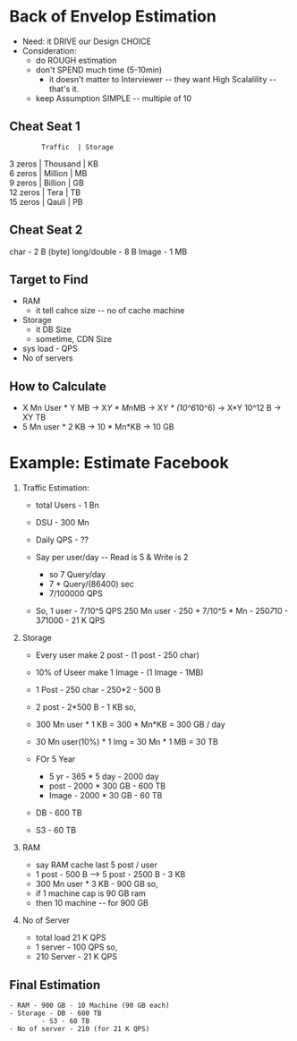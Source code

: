 # Back of Envelop Estimation
- Need: it DRIVE our Design CHOICE
- Consideration:
    - do ROUGH estimation
    - don't SPEND much time (5-10min)
        - it doesn't matter to Interviewer -- they want High Scalalility -- that's it.
    - keep Assumption SIMPLE -- multiple of 10


## Cheat Seat 1
            Traffic  | Storage
3 zeros  |  Thousand | KB    
6 zeros  |  Million  | MB    
9 zeros  |  Billion  | GB    
12 zeros |  Tera     | TB    
15 zeros |  Qauli    | PB    

## Cheat Seat 2
char - 2 B (byte)
long/double - 8 B
Image - 1 MB


## Target to Find
- RAM 
    - it tell cahce size -- no of cache machine
- Storage
    - it DB Size
    - sometime, CDN Size
- sys load - QPS
- No of servers 

## How to Calculate
- X Mn User * Y MB -> X*Y * Mn*MB -> X*Y * (10^6*10^6) -> X*Y 10^12 B -> XY TB
- 5 Mn user * 2 KB -> 10 * Mn*KB -> 10 GB


# Example: Estimate Facebook
1. Traffic Estimation:
    - total Users - 1 Bn
    - DSU  - 300 Mn
    - Daily QPS - ??

    - Say per user/day -- Read is 5 & Write is 2
        - so 7 Query/day 
        - 7 * Query/(86400) sec
        - 7/100000 QPS

    - So, 
        1 user - 7/10^5 QPS
        250 Mn user - 250 * 7/10^5 * Mn - 250*7*10 - 3*7*1000 - 21 K QPS

2. Storage
    - Every user make 2 post - (1 post - 250 char)
    - 10% of Useer make 1 Image - (1 Image - 1MB)

    - 1 Post - 250 char - 250*2 - 500 B
    - 2 post - 2*500 B - 1 KB
    so,
    - 300 Mn user * 1 KB = 300 * Mn*KB = 300 GB / day

    - 30 Mn user(10%) * 1 Img = 30 Mn * 1 MB = 30 TB

    - FOr 5 Year
        - 5 yr - 365 * 5 day - 2000 day
        - post - 2000 * 300 GB  - 600 TB
        - Image - 2000 * 30 GB - 60 TB

    - DB - 600 TB
    - S3 - 60 TB

3. RAM
    - say RAM cache last 5 post / user
    - 1 post - 500 B --> 5 post - 2500 B - 3 KB
    - 300 Mn user * 3 KB - 900 GB
    so,
    - if 1 machine cap is 90 GB ram
    - then 10 machine -- for 900 GB

4. No of Server
    - total load 21 K QPS
    - 1 server - 100 QPS
    so,
    - 210 Server - 21 K QPS

## Final Estimation
    - RAM - 900 GB - 10 Machine (90 GB each)
    - Storage - DB - 600 TB
            - S3 - 60 TB
    - No of server - 210 (for 21 K QPS)